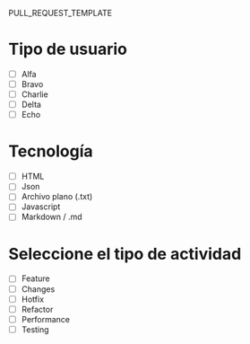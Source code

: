 PULL_REQUEST_TEMPLATE
# Tipo de usuario
- [ ] Alfa
- [ ] Bravo 
- [ ] Charlie
- [ ] Delta
- [ ] Echo

# Tecnología
- [ ] HTML 
- [ ] Json 
- [ ] Archivo plano (.txt) 
- [ ] Javascript 
- [ ] Markdown / .md

# Seleccione el tipo de actividad
- [ ] Feature
- [ ] Changes
- [ ] Hotfix
- [ ] Refactor
- [ ] Performance
- [ ] Testing
